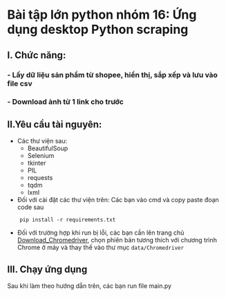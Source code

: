 # Bài tập lớn python nhóm 16: Ứng dụng desktop Python scraping
## I. Chức năng:
### - Lấy dữ liệu sản phẩm từ shopee, hiển thị, sắp xếp và lưu vào file csv
### - Download ảnh từ 1 link cho trước
## II.Yêu cầu tài nguyên:
- Các thư viện sau:
    - BeautifulSoup
    - Selenium
    - tkinter
    - PIL
    - requests
    - tqdm
    - lxml
- Đối với cài đặt các thư viện trên: Các bạn vào cmd và copy paste đoạn code sau
```
    pip install -r requirements.txt
```
- Đối với trường hợp khi run bị lỗi, các bạn cần lên trang chủ [Download_Chromedriver](https://chromedriver.chromium.org/downloads), chọn phiên bản tương thích với chương trình Chrome ở máy và thay thế vào thư mục `data/Chromedriver`
## III. Chạy ứng dụng
Sau khi làm theo hướng dẫn trên, các bạn run file main.py